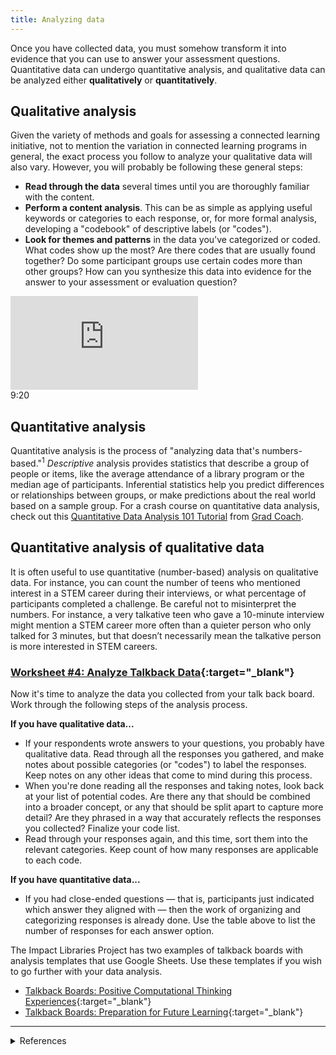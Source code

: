 ```yaml
---
title: Analyzing data
---
```


Once you have collected data, you must somehow transform it into evidence that you can use to answer your assessment questions. Quantitative data can undergo quantitative analysis, and qualitative data can be analyzed either **qualitatively** or **quantitatively**.

## Qualitative analysis

Given the variety of methods and goals for assessing a connected learning initiative, not to mention the variation in connected learning programs in general, the exact process you follow to analyze your qualitative data will also vary. However, you will probably be following these general steps: 


* **Read through the data** several times until you are thoroughly familiar with the content. 
* **Perform a content analysis**. This can be as simple as applying useful keywords or categories to each response, or, for more formal analysis, developing a "codebook" of descriptive labels (or "codes"). 
* **Look for themes and patterns** in the data you've categorized or coded. What codes show up the most? Are there codes that are usually found together? Do some participant groups use certain codes more than other groups? How can you synthesize this data into evidence for the answer to your assessment or evaluation question?

<div class="callout videos" markdown="1">
<iframe src="https://www.youtube.com/embed/peQBZNWM6w8" frameborder="0" allow="autoplay; encrypted-media" allowfullscreen></iframe>
<div class="videotime">9:20</div></div>

## Quantitative analysis

Quantitative analysis is the process of "analyzing data that's numbers-based."<sup>1</sup> _Descriptive_ analysis provides statistics that describe a group of people or items, like the average attendance of a library program or the median age of participants. Inferential statistics help you predict differences or relationships between groups, or make predictions about the real world based on a sample group. For a crash course on quantitative data analysis, check out this <a href="https://www.youtube.com/watch?v=EUeQRE5UJpg" target="_blank">Quantitative Data Analysis 101 Tutorial</a> from [Grad Coach](https://www.youtube.com/c/GradCoach). 


## Quantitative analysis of qualitative data

It is often useful to use quantitative (number-based) analysis on qualitative data. For instance, you can count the number of teens who mentioned interest in a STEM career during their interviews, or what percentage of participants completed a challenge. Be careful not to misinterpret the numbers. For instance, a very talkative teen who gave a 10-minute interview might mention a STEM career more often than a quieter person who only talked for 3 minutes, but that doesn’t necessarily mean the talkative person is more interested in STEM careers.

<div class="callout activity" markdown="1">
    
### [Worksheet #4: Analyze Talkback Data](https://docs.google.com/document/d/1YO8aWs59kALm48t1D30BvbMkGH0xOCn7xXLlUHAC4EY/edit#heading=h.lebs9fn7h4fc){:target="_blank"}

Now it's time to analyze the data you collected from your talk back board. Work through the following steps of the analysis process. 

**If you have qualitative data...**
* If your respondents wrote answers to your questions, you probably have qualitative data. Read through all the responses you gathered, and make notes about possible categories (or "codes") to label the responses. Keep notes on any other ideas that come to mind during this process. 
* When you're done reading all the responses and taking notes, look back at your list of potential codes. Are there any that should be combined into a broader concept, or any that should be split apart to capture more detail? Are they phrased in a way that accurately reflects the responses you collected? Finalize your code list. 
* Read through your responses again, and this time, sort them into the relevant categories. Keep count of how many responses are applicable to each code. 

**If you have quantitative data...**
* If you had close-ended questions — that is, participants just indicated which answer they aligned with — then the work of organizing and categorizing responses is already done. Use the table above to list the number of responses for each answer option. 

The Impact Libraries Project has two examples of talkback boards with analysis templates that use Google Sheets. Use these templates if you wish to go further with your data analysis. 

* [Talkback Boards: Positive Computational Thinking Experiences](https://view.genial.ly/606ca2c3885bd90d805e74dc){:target="_blank"}
* [Talkback Boards: Preparation for Future Learning](https://view.genial.ly/6119975a3375e70d30a14d45){:target="_blank"}

</div>


---

<details>
    <summary>References</summary>
    1: Grad Coach. (2021). <a href="https://www.youtube.com/watch?v=EUeQRE5UJpg" target="_blank">Quantitative Data Analysis 101 Tutorial</a>.
</details>